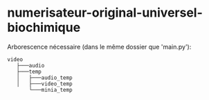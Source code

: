 # numerisateur-original-universel-biochimique

Arborescence nécessaire (dans le même dossier que 'main.py'):
```
video
   ├───audio
   ├───temp
   │   ├───audio_temp
   │   ├───video_temp
       └───minia_temp
```
